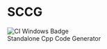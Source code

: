 # SCCG
![CI Windows Badge](https://github.com/Kaninchen221/SCCG/actions/workflows/CI%20Windows.yml/badge.svg)  
Standalone Cpp Code Generator
